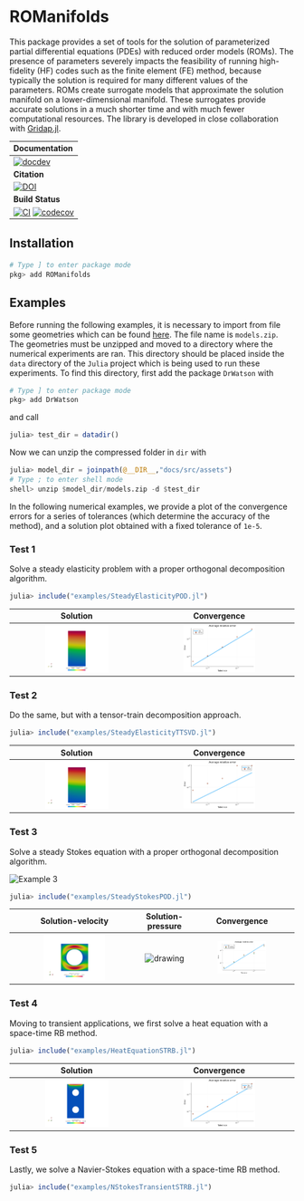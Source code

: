 # ROManifolds

This package provides a set of tools for the solution of parameterized partial differential equations (PDEs) with reduced order models (ROMs). The presence of parameters severely impacts the feasibility of running high-fidelity (HF) codes such as the finite element (FE) method, because typically the solution is required for many different values of the parameters. ROMs create surrogate models that approximate the solution manifold on a lower-dimensional manifold. These surrogates provide accurate solutions in a much shorter time and with much fewer computational resources. The library is developed in close collaboration with [Gridap.jl](https://github.com/gridap/Gridap.jl).

| **Documentation** |
|:------------ |
| [![docdev](https://img.shields.io/badge/docs-dev-blue.svg)](https://nichomueller.github.io/ROManifolds.jl/dev/) |
| **Citation** |
| [![DOI](https://img.shields.io/badge/DOI-10.1016%2Fj.jcp.2022.111162-blue)](https://github.com/nichomueller/rb_julia) |
|**Build Status** |
| [![CI](https://github.com/nichomueller/ROManifolds.jl/workflows/CI/badge.svg)](https://github.com:nichomueller/ROManifolds.jl/actions?query=workflow%3ACI) [![codecov](https://codecov.io/gh/github.com:nichomueller/ROManifolds.jl/branch/main/graph/badge.svg)](https://codecov.io/gh/github.com:nichomueller/ROManifolds.jl) |

## Installation

```julia
# Type ] to enter package mode
pkg> add ROManifolds
```

## Examples

Before running the following examples, it is necessary to import from file some geometries which can be found [here](https://nichomueller.github.io/ROManifolds.jl/docs/assets). The file name is `models.zip`. The geometries must be unzipped and moved to a directory where the numerical experiments are ran. This directory should be placed inside the `data` directory of the `Julia` project which is being used to run these experiments. To find this directory, first add the package `DrWatson` with 

```julia
# Type ] to enter package mode
pkg> add DrWatson
```

and call

```julia
julia> test_dir = datadir()
```

Now we can unzip the compressed folder in `dir` with 

```julia
julia> model_dir = joinpath(@__DIR__,"docs/src/assets")
# Type ; to enter shell mode
shell> unzip $model_dir/models.zip -d $test_dir
```

In the following numerical examples, we provide a plot of the convergence errors for a series of tolerances (which determine the accuracy of the method), and a solution plot obtained with a fixed tolerance of `1e-5`.

### Test 1 

Solve a steady elasticity problem with a proper orthogonal decomposition algorithm. 

```julia
julia> include("examples/SteadyElasticityPOD.jl")
```
Solution             |  Convergence
:-------------------------:|:-------------------------:
<img src="docs/src/assets/results/elasticity_pod/plot/rbsol.png" alt="drawing" style="width:50%; height:50%;"/>  |  <img src="docs/src/assets/results/elasticity_pod/results/convergence.png" alt="drawing" style="width:50%; height:50%;"/>

### Test 2

Do the same, but with a tensor-train decomposition approach.

```julia
julia> include("examples/SteadyElasticityTTSVD.jl")
```
Solution             |  Convergence
:-------------------------:|:-------------------------:
<img src="docs/src/assets/results/elasticity_ttsvd/plot/rbsol.png" alt="drawing" style="width:50%; height:50%;"/>  |  <img src="docs/src/assets/results/elasticity_ttsvd/results/convergence.png" alt="drawing" style="width:50%; height:50%;"/>

### Test 3

Solve a steady Stokes equation with a proper orthogonal decomposition algorithm.

![Example 3](examples/example3.png)

```julia
julia> include("examples/SteadyStokesPOD.jl")
```

Solution-velocity          |  Solution-pressure        |  Convergence
:-------------------------:|:-------------------------:|:-------------------------:
<img src="docs/src/assets/results/stokes_pod/plot/rbvel.png" alt="drawing" style="width:50%; height:50%;"/>  |  <img src="docs/src/assets/results/stokes_pod/plot/rbpress" alt="drawing" style="width:50%; height:50%;"/>  |  <img src="docs/src/assets/results/stokes_pod/results/convergence.png" alt="drawing" style="width:50%; height:50%;"/> 

### Test 4 

Moving to transient applications, we first solve a heat equation with a space-time RB method.

```julia
julia> include("examples/HeatEquationSTRB.jl")
```

Solution             |  Convergence
:-------------------------:|:-------------------------:
<img src="docs/src/assets/results/heateq_pod/plot/rbsol.gif" alt="drawing" style="width:50%; height:50%;"/>  |  <img src="docs/src/assets/results/heateq_pod/results/convergence.png" alt="drawing" style="width:50%; height:50%;"/> 

### Test 5

Lastly, we solve a Navier-Stokes equation with a space-time RB method.

```julia
julia> include("examples/NStokesTransientSTRB.jl")
```

<!-- |![Example 3 velocity](docs/src/assets/results/transient_nstokes_pod/plot/rbvel.gif) ![Example 3 pressure](docs/src/assets/results/transient_nstokes_pod/plot/rbpress.gif) ![Example 3 convergence](docs/src/assets/results/transient_nstokes_pod/results/convergence.png)|  -->
